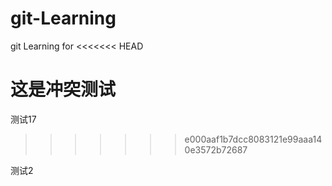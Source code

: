 # git-Learning
git Learning for
<<<<<<< HEAD

这是冲突测试
=======
测试17
>>>>>>> e000aaf1b7dcc8083121e99aaa140e3572b72687

测试2
